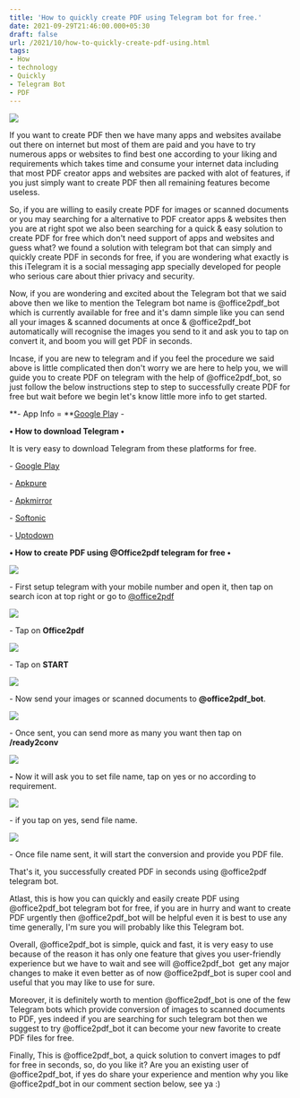 ```yaml
---
title: 'How to quickly create PDF using Telegram bot for free.'
date: 2021-09-29T21:46:00.000+05:30
draft: false
url: /2021/10/how-to-quickly-create-pdf-using.html
tags: 
- How
- technology
- Quickly
- Telegram Bot
- PDF
---
```


 [![](https://lh3.googleusercontent.com/-RhTVefFWqBQ/YVc0ZOR0sMI/AAAAAAAAGyc/m7_jv9OB8hsWBD53Qy-46ijnz_wCTDA2ACLcBGAsYHQ/s1600/1633104956021172-0.png)](https://lh3.googleusercontent.com/-RhTVefFWqBQ/YVc0ZOR0sMI/AAAAAAAAGyc/m7_jv9OB8hsWBD53Qy-46ijnz_wCTDA2ACLcBGAsYHQ/s1600/1633104956021172-0.png) 

  

If you want to create PDF then we have many apps and websites availabe out there on internet but most of them are paid and you have to try numerous apps or websites to find best one according to your liking and requirements which takes time and consume your internet data including that most PDF creator apps and websites are packed with alot of features, if you just simply want to create PDF then all remaining features become useless.

  

So, if you are willing to easily create PDF for images or scanned documents or you may searching for a alternative to PDF creator apps & websites then you are at right spot we also been searching for a quick & easy solution to create PDF for free which don't need support of apps and websites and guess what? we found a solution with telegram bot that can simply and quickly create PDF in seconds for free, if you are wondering what exactly is this iTelegram it is a social messaging app specially developed for people who serious care about thier privacy and security.

  

Now, if you are wondering and excited about the Telegram bot that we said above then we like to mention the Telegram bot name is @office2pdf\_bot which is currently available for free and it's damn simple like you can send all your images & scanned documents at once & @office2pdf\_bot automatically will recognise the images you send to it and ask you to tap on convert it, and boom you will get PDF in seconds.

  

Incase, if you are new to telegram and if you feel the procedure we said above is little complicated then don't worry we are here to help you, we will guide you to create PDF on telegram with the help of @office2pdf\_bot, so just follow the below instructions step to step to successfully create PDF for free but wait before we begin let's know little more info to get started.

  

**\- App Info = **[Google Pla](https://play.google.com/store/apps/details?id=org.telegram.messenger)y - 

**• How to download Telegram •**

It is very easy to download Telegram from these platforms for free.

  

\- [Google Play](https://play.google.com/store/apps/details?id=org.telegram.messenger)

\- [Apkpure](https://m.apkpure.com/fr/telegram/org.telegram.messenger)

\- [Apkmirror](https://www.apkmirror.com/apk/telegram-fz-llc/telegram/)

\- [Softonic](https://telegram.fr.softonic.com/android?utm_source=google&utm_medium=paid&utm_campaign=Google_FR_DSA_mob&gclid=CjwKCAjw49qKBhAoEiwAHQVTo1lQXqCapvkeFgcXe0_OzqgnQ_MM-dON7nAoLJF2qpSOORISXwl09RoC6QIQAvD_BwE)

\- [Uptodown](https://telegram.en.uptodown.com/android)

  

**• How to create PDF using @Office2pdf telegram for free •**

  

 [![](https://lh3.googleusercontent.com/-0FDoeTBQwXA/YVc0O35ks5I/AAAAAAAAGyQ/csWYkBI4QDAjAwCrZ2mF6o7dHOx7LIxBwCLcBGAsYHQ/s1600/1633104927581755-1.png)](https://lh3.googleusercontent.com/-0FDoeTBQwXA/YVc0O35ks5I/AAAAAAAAGyQ/csWYkBI4QDAjAwCrZ2mF6o7dHOx7LIxBwCLcBGAsYHQ/s1600/1633104927581755-1.png) 

  

\- First setup telegram with your mobile number and open it, then tap on search icon at top right or go to [@office2pdf](https://t.me/office2pdf) 

  

 [![](https://lh3.googleusercontent.com/-lUdHm8T0UiE/YVc0HzgOp5I/AAAAAAAAGyM/BSVubFxHdOUI6XU4zKo0P-YFMTYAehIygCLcBGAsYHQ/s1600/1633104919846348-2.png)](https://lh3.googleusercontent.com/-lUdHm8T0UiE/YVc0HzgOp5I/AAAAAAAAGyM/BSVubFxHdOUI6XU4zKo0P-YFMTYAehIygCLcBGAsYHQ/s1600/1633104919846348-2.png) 

  

\- Tap on **Office2pdf**

 **[![](https://lh3.googleusercontent.com/-2QzdjqRPBZk/YVc0F16LVqI/AAAAAAAAGyI/TDydZ9NvkRgjSV91UK5qCCzD0pfY5nKBgCLcBGAsYHQ/s1600/1633104909310830-3.png)](https://lh3.googleusercontent.com/-2QzdjqRPBZk/YVc0F16LVqI/AAAAAAAAGyI/TDydZ9NvkRgjSV91UK5qCCzD0pfY5nKBgCLcBGAsYHQ/s1600/1633104909310830-3.png)** 

\- Tap on **START**

 **[![](https://lh3.googleusercontent.com/-Sbs3uqV-uck/YVc0DJhlDnI/AAAAAAAAGyA/wJhJf_q-pwsz-m1l6u6-5_nd0Yq2bRkKwCLcBGAsYHQ/s1600/1633104899861215-4.png)](https://lh3.googleusercontent.com/-Sbs3uqV-uck/YVc0DJhlDnI/AAAAAAAAGyA/wJhJf_q-pwsz-m1l6u6-5_nd0Yq2bRkKwCLcBGAsYHQ/s1600/1633104899861215-4.png)** 

\- Now send your images or scanned documents to **@office2pdf\_bot**.

  

 [![](https://lh3.googleusercontent.com/-D-N0PdaIbAY/YVc0A8bZb6I/AAAAAAAAGx8/bPYojeImQGgvWxU-sp5tQlqisdCn1a8FwCLcBGAsYHQ/s1600/1633104880385643-5.png)](https://lh3.googleusercontent.com/-D-N0PdaIbAY/YVc0A8bZb6I/AAAAAAAAGx8/bPYojeImQGgvWxU-sp5tQlqisdCn1a8FwCLcBGAsYHQ/s1600/1633104880385643-5.png) 

  

\- Once sent, you can send more as many you want then tap on **/ready2conv**

 **[![](https://lh3.googleusercontent.com/-xnRdLnYBvSE/YVcz784q9QI/AAAAAAAAGx4/32DHH4YqIZk40uWuXi25pMzUUOS4p4qwgCLcBGAsYHQ/s1600/1633104848855749-6.png)](https://lh3.googleusercontent.com/-xnRdLnYBvSE/YVcz784q9QI/AAAAAAAAGx4/32DHH4YqIZk40uWuXi25pMzUUOS4p4qwgCLcBGAsYHQ/s1600/1633104848855749-6.png)** 

**\-** Now it will ask you to set file name, tap on yes or no according to requirement.

  

 [![](https://lh3.googleusercontent.com/-Rsyl9EQStB0/YVcz0JREI8I/AAAAAAAAGx0/WQX5sleKmaI7Aia5hcwv1KCTn9gElxOJACLcBGAsYHQ/s1600/1633104843394888-7.png)](https://lh3.googleusercontent.com/-Rsyl9EQStB0/YVcz0JREI8I/AAAAAAAAGx0/WQX5sleKmaI7Aia5hcwv1KCTn9gElxOJACLcBGAsYHQ/s1600/1633104843394888-7.png) 

  

\- if you tap on yes, send file name.

  

 [![](https://lh3.googleusercontent.com/-AVdeSH2b1Qs/YVczygWrksI/AAAAAAAAGxw/vuOum7vxRRwZs8hOuALGJc4JJ-1s88nCACLcBGAsYHQ/s1600/1633104813901689-8.png)](https://lh3.googleusercontent.com/-AVdeSH2b1Qs/YVczygWrksI/AAAAAAAAGxw/vuOum7vxRRwZs8hOuALGJc4JJ-1s88nCACLcBGAsYHQ/s1600/1633104813901689-8.png) 

  

\- Once file name sent, it will start the conversion and provide you PDF file.

  

That's it, you successfully created PDF in seconds using @office2pdf telegram bot.

  

Atlast, this is how you can quickly and easily create PDF using @office2pdf\_bot telegram bot for free, if you are in hurry and want to create PDF urgently then @office2pdf\_bot will be helpful even it is best to use any time generally, I'm sure you will probably like this Telegram bot.

  

Overall, @office2pdf\_bot is simple, quick and fast, it is very easy to use because of the reason it has only one feature that gives you user-friendly experience but we have to wait and see will @office2pdf\_bot  get any major changes to make it even better as of now @office2pdf\_bot is super cool and useful that you may like to use for sure.

  

Moreover, it is definitely worth to mention @office2pdf\_bot is one of the few Telegram bots which provide conversion of images to scanned documents to PDF, yes indeed if you are searching for such telegram bot then we suggest to try @office2pdf\_bot it can become your new favorite to create PDF files for free.

  

Finally, This is @office2pdf\_bot, a quick solution to convert images to pdf for free in seconds, so, do you like it? Are you an existing user of @office2pdf\_bot, if yes do share your experience and mention why you like @office2pdf\_bot in our comment section below, see ya :)
